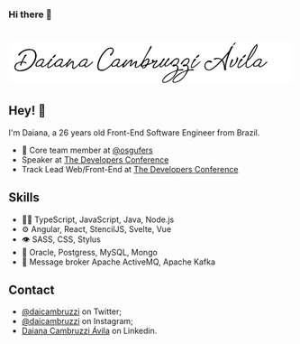 ### Hi there 👋

<!--
**daicambruzzi/daicambruzzi** is a ✨ _special_ ✨ repository because its `README.md` (this file) appears on your GitHub profile.

Here are some ideas to get you started:

- 🔭 I’m currently working on ...
- 🌱 I’m currently learning ...
- 👯 I’m looking to collaborate on ...
- 🤔 I’m looking for help with ...
- 💬 Ask me about ...
- 📫 How to reach me: ...
- 😄 Pronouns: ...
- ⚡ Fun fact: ...
-->

<h1 align="center">
  <img src="https://github.com/daicambruzzi/daicambruzzi/blob/main/name.png" alt="Daiana Cambruzzi Ávila" />
</h1>

## Hey! 👋
I'm Daiana, a 26 years old Front-End Software Engineer from Brazil.

- 👥 Core team member at [@osgufers](https://github.com/osgufers)
- Speaker at [The Developers Conference](https://thedevconf.com/pt)
- Track Lead Web/Front-End at [The Developers Conference](https://thedevconf.com/pt)

## Skills
- 👨‍💻 TypeScript, JavaScript, Java, Node.js
- ⚙️ Angular, React, StencilJS, Svelte, Vue 
- 👁️ SASS, CSS, Stylus
- 💽 Oracle, Postgress, MySQL, Mongo
- 💬 Message broker Apache ActiveMQ, Apache Kafka

## Contact
- [@daicambruzzi](https://twitter.com/DaiCambruzzi) on Twitter;
- [@daicambruzzi](https://instagram.com/daicambruzzi) on Instagram;
- [Daiana Cambruzzi Ávila](https://www.linkedin.com/in/daiana-cambruzzi-avila-860b17102/) on Linkedin.

